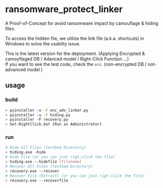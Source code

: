 # ransomware_protect_linker
A Proof-of-Concept for avoid ransomware impact by camouflage & hiding files.

To access the hidden file, we utilize the link file (a.k.a. shortcuts) in Windows to solve the usablity issue.

This is the latest version for the deployment. (Applying Encrypted & camoyflaged DB / Adanced model / Right-Click Function ...)  
If you want to see the test code, check the ```src```. (non-encrypted DB / not-advanced model )  

## usage

### build
```bash
> pyinstaller -u -F enc_adv_linker.py
> pyinstaller -u -F hiding.py
> pyinstaller -F recovery.py
> Set-RightClick.bat (Run as Administrator)
```
### run
```bash
# Hide All Files (testbed Directory)
> hiding.exe -hide
# Hide File (or you can just rigt-click the file)
> hiding.exe --hidefile [filename]
# Recover All Files (testbed Directory)
> recovery.exe --recover
# Recover File (Extract) (or you can just rigt-click the file)
> recovery.exe --recoverfile
```
